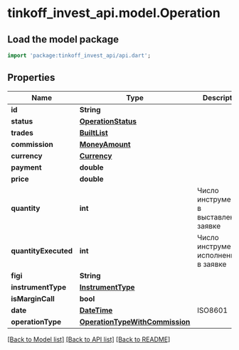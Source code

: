 # tinkoff_invest_api.model.Operation

## Load the model package
```dart
import 'package:tinkoff_invest_api/api.dart';
```

## Properties
Name | Type | Description | Notes
------------ | ------------- | ------------- | -------------
**id** | **String** |  | 
**status** | [**OperationStatus**](OperationStatus.md) |  | 
**trades** | [**BuiltList<OperationTrade>**](OperationTrade.md) |  | [optional] 
**commission** | [**MoneyAmount**](MoneyAmount.md) |  | [optional] 
**currency** | [**Currency**](Currency.md) |  | 
**payment** | **double** |  | 
**price** | **double** |  | [optional] 
**quantity** | **int** | Число инструментов в выставленной заявке | [optional] 
**quantityExecuted** | **int** | Число инструментов, исполненных в заявке | [optional] 
**figi** | **String** |  | [optional] 
**instrumentType** | [**InstrumentType**](InstrumentType.md) |  | [optional] 
**isMarginCall** | **bool** |  | 
**date** | [**DateTime**](DateTime.md) | ISO8601 | 
**operationType** | [**OperationTypeWithCommission**](OperationTypeWithCommission.md) |  | [optional] 

[[Back to Model list]](../README.md#documentation-for-models) [[Back to API list]](../README.md#documentation-for-api-endpoints) [[Back to README]](../README.md)



